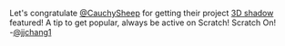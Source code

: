 Let's congratulate [@CauchySheep](https://scratch.mit.edu/users/CauchySheep/) for getting their project [3D shadow](https://scratch.mit.edu/projects/735550406/) featured! A tip to get popular, always be active on Scratch! Scratch On!  
      -[@jjchang1](https://scratch.mit.edu/users/jjchang1/)